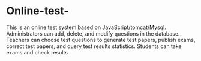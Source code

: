 # Online-test-
This is an online test system based on JavaScript/tomcat/Mysql. Administrators can add, delete, and modify questions in the database. Teachers can choose test questions to generate test papers, publish exams, correct test papers, and query test results statistics. Students can take exams and check results
